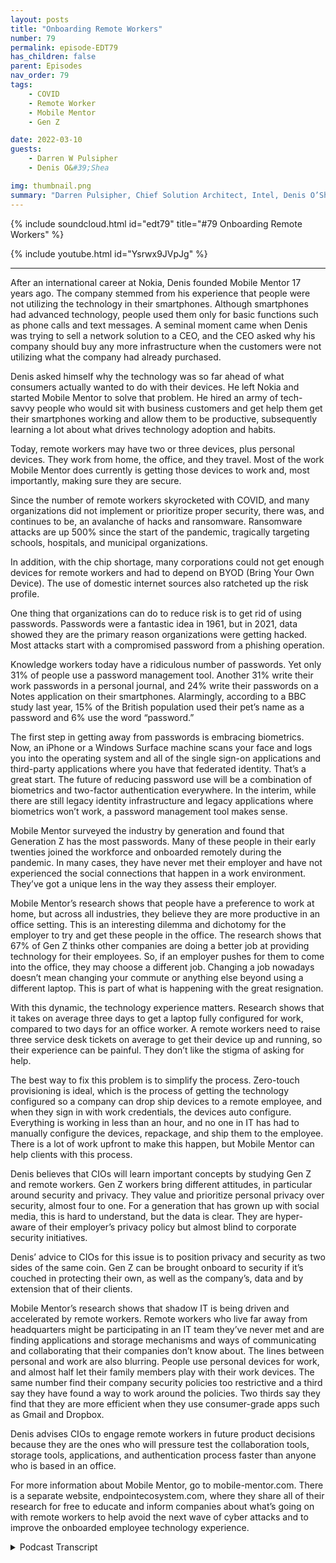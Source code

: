 ```yaml
---
layout: posts
title: "Onboarding Remote Workers"
number: 79
permalink: episode-EDT79
has_children: false
parent: Episodes
nav_order: 79
tags:
    - COVID
    - Remote Worker
    - Mobile Mentor
    - Gen Z

date: 2022-03-10
guests:
    - Darren W Pulsipher
    - Denis O&#39;Shea

img: thumbnail.png
summary: "Darren Pulsipher, Chief Solution Architect, Intel, Denis O’Shea, founder of Mobile Mentor about his experience, research, and advice in onboarding remote workers, especially Gen Z workers."
---
```


{% include soundcloud.html id="edt79" title="#79 Onboarding Remote Workers" %}

{% include youtube.html id="Ysrwx9JVpJg" %}

---

After an international career at Nokia, Denis founded Mobile Mentor 17 years ago. The company stemmed from his experience that people were not utilizing the technology in their smartphones. Although smartphones had advanced technology, people used them only for basic functions such as phone calls and text messages. A seminal moment came when Denis was trying to sell a network solution to a CEO, and the CEO asked why his company should buy any more infrastructure when the customers were not utilizing what the company had already purchased.

Denis asked himself why the technology was so far ahead of what consumers actually wanted to do with their devices. He left Nokia and started Mobile Mentor to solve that problem. He hired an army of tech-savvy people who would sit with business customers and get help them get their smartphones working and allow them to be productive, subsequently learning a lot about what drives technology adoption and habits.

Today, remote workers may have two or three devices, plus personal devices. They work from home, the office, and they travel. Most of the work Mobile Mentor does currently is getting those devices to work and, most importantly, making sure they are secure.

Since the number of remote workers skyrocketed with COVID, and many organizations did not implement or prioritize proper security, there was, and continues to be, an avalanche of hacks and ransomware. Ransomware attacks are up 500% since the start of the pandemic, tragically targeting schools, hospitals, and municipal organizations.

In addition, with the chip shortage, many corporations could not get enough devices for remote workers and had to depend on BYOD (Bring Your Own Device). The use of domestic internet sources also ratcheted up the risk profile.

One thing that organizations can do to reduce risk is to get rid of using passwords. Passwords were a fantastic idea in 1961, but in 2021, data showed they are the primary reason organizations were getting hacked. Most attacks start with a compromised password from a phishing operation.

Knowledge workers today have a ridiculous number of passwords. Yet only 31% of people use a password management tool. Another 31% write their work passwords in a personal journal, and 24% write their passwords on a Notes application on their smartphones. Alarmingly, according to a BBC study last year, 15% of the British population used their pet’s name as a password and 6% use the word “password.”

The first step in getting away from passwords is embracing biometrics. Now, an iPhone or a Windows Surface machine scans your face and logs you into the operating system and all of the single sign-on applications and third-party applications where you have that federated identity. That’s a great start. The future of reducing password use will be a combination of biometrics and two-factor authentication everywhere. In the interim, while there are still legacy identity infrastructure and legacy applications where biometrics won’t work, a password management tool makes sense.

Mobile Mentor surveyed the industry by generation and found that Generation Z has the most passwords. Many of these people in their early twenties joined the workforce and onboarded remotely during the pandemic. In many cases, they have never met their employer and have not experienced the social connections that happen in a work environment. They’ve got a unique lens in the way they assess their employer.

Mobile Mentor’s research shows that people have a preference to work at home, but across all industries, they believe they are more productive in an office setting. This is an interesting dilemma and dichotomy for the employer to try and get these people in the office. The research shows that 67% of Gen Z thinks other companies are doing a better job at providing technology for their employees. So, if an employer pushes for them to come into the office, they may choose a different job. Changing a job nowadays doesn’t mean changing your commute or anything else beyond using a different laptop. This is part of what is happening with the great resignation.

With this dynamic, the technology experience matters. Research shows that it takes on average three days to get a laptop fully configured for work, compared to two days for an office worker. A remote workers need to raise three service desk tickets on average to get their device up and running, so their experience can be painful. They don’t like the stigma of asking for help.

The best way to fix this problem is to simplify the process. Zero-touch provisioning is ideal, which is the process of getting the technology configured so a company can drop ship devices to a remote employee, and when they sign in with work credentials, the devices auto configure. Everything is working in less than an hour, and no one in IT has had to manually configure the devices, repackage, and ship them to the employee. There is a lot of work upfront to make this happen, but Mobile Mentor can help clients with this process.

Denis believes that CIOs will learn important concepts by studying Gen Z and remote workers. Gen Z workers bring different attitudes, in particular around security and privacy. They value and prioritize personal privacy over security, almost four to one. For a generation that has grown up with social media, this is hard to understand, but the data is clear. They are hyper-aware of their employer’s privacy policy but almost blind to corporate security initiatives.

Denis’ advice to CIOs for this issue is to position privacy and security as two sides of the same coin. Gen Z can be brought onboard to security if it’s couched in protecting their own, as well as the company’s, data and by extension that of their clients.

Mobile Mentor’s research shows that shadow IT is being driven and accelerated by remote workers. Remote workers who live far away from headquarters might be participating in an IT team they’ve never met and are finding applications and storage mechanisms and ways of communicating and collaborating that their companies don’t know about. The lines between personal and work are also blurring. People use personal devices for work, and almost half let their family members play with their work devices. The same number find their company security policies too restrictive and a third say they have found a way to work around the policies.  Two thirds say they find that they are more efficient when they use consumer-grade apps such as Gmail and Dropbox.

Denis advises CIOs to engage remote workers in future product decisions because they are the ones who will pressure test the collaboration tools, storage tools, applications, and authentication process faster than anyone who is based in an office.

For more information about Mobile Mentor, go to mobile-mentor.com.  There is a separate website, endpointecosystem.com, where they share all of their research for free to educate and inform companies about what’s going on with remote workers to help avoid the next wave of cyber attacks and to improve the onboarded employee technology experience. 



<details>
<summary> Podcast Transcript </summary>

<p></p>

</details>

